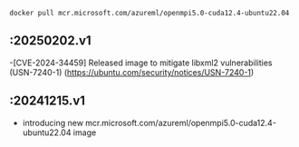 `docker pull mcr.microsoft.com/azureml/openmpi5.0-cuda12.4-ubuntu22.04`

:20250202.v1
-----------
-[CVE-2024-34459] Released image to mitigate libxml2 vulnerabilities (USN-7240-1) (https://ubuntu.com/security/notices/USN-7240-1)
 
:20241215.v1
-----------
- introducing new mcr.microsoft.com/azureml/openmpi5.0-cuda12.4-ubuntu22.04 image 
